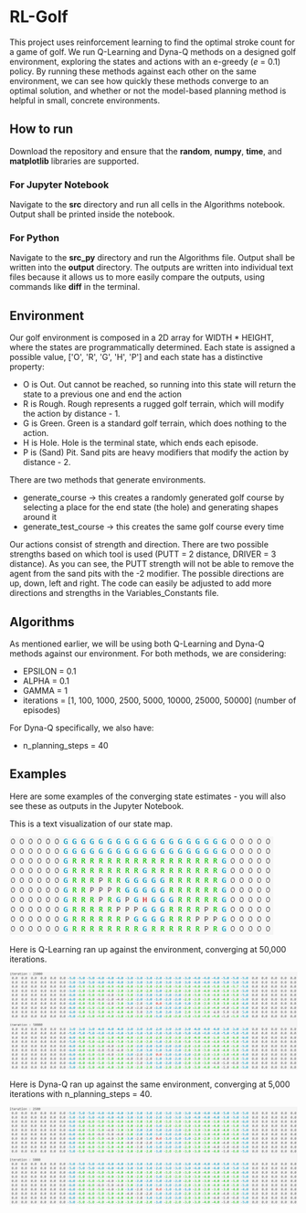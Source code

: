 # RL-Golf
This project uses reinforcement learning to find the optimal stroke count for a game of golf. We run Q-Learning and Dyna-Q methods on a designed golf environment, exploring the states and actions with an e-greedy (*e* = 0.1) policy. By running these methods against each other on the same environment, we can see how quickly these methods converge to an optimal solution, and whether or not the model-based planning method is helpful in small, concrete environments. 

## How to run
Download the repository and ensure that the **random**, **numpy**, **time**, and **matplotlib** libraries are supported.
### For Jupyter Notebook
Navigate to the **src** directory and run all cells in the Algorithms notebook. Output shall be printed inside the notebook.
### For Python
Navigate to the **src_py** directory and run the Algorithms file. Output shall be written into the **output** directory.
The outputs are written into individual text files because it allows us to more easily compare the outputs, using commands like **diff** in the terminal.

## Environment
Our golf environment is composed in a 2D array for WIDTH * HEIGHT, where the states are programmatically determined. Each state is assigned a possible value, ['O', 'R', 'G', 'H', 'P'] and each state has a distinctive property:
* O is Out. Out cannot be reached, so running into this state will return the state to a previous one and end the action
* R is Rough. Rough represents a rugged golf terrain, which will modify the action by distance - 1.
* G is Green. Green is a standard golf terrain, which does nothing to the action.
* H is Hole. Hole is the terminal state, which ends each episode.
* P is (Sand) Pit. Sand pits are heavy modifiers that modify the action by distance - 2.

There are two methods that generate environments.
* generate_course -> this creates a randomly generated golf course by selecting a place for the end state (the hole) and generating shapes around it
* generate_test_course -> this creates the same golf course every time

Our actions consist of strength and direction. There are two possible strengths based on which tool is used (PUTT = 2 distance, DRIVER = 3 distance). As you can see, the PUTT strength will not be able to remove the agent from the sand pits with the -2 modifier. The possible directions are up, down, left and right. The code can easily be adjusted to add more directions and strengths in the Variables_Constants file.

## Algorithms
As mentioned earlier, we will be using both Q-Learning and Dyna-Q methods against our environment.
For both methods, we are considering:
* EPSILON = 0.1
* ALPHA = 0.1
* GAMMA = 1
* iterations = [1, 100, 1000, 2500, 5000, 10000, 25000, 50000] (number of episodes)

For Dyna-Q specifically, we also have:
* n_planning_steps = 40

## Examples
Here are some examples of the converging state estimates - you will also see these as outputs in the Jupyter Notebook.

This is a text visualization of our state map.

![Figure 1: Test Course](images/test_course.PNG)

Here is Q-Learning ran up against the environment, converging at 50,000 iterations.

![Figure 2: Q-Learning, fully converged at 50000 iterations](images/q_learning_25000_50000.PNG)

Here is Dyna-Q ran up against the same environment, converging at 5,000 iterations with n_planning_steps = 40.

![Figure 3: Dyna-Q, fully converged at 5000 iterations](images/dyna_q_2500_5000.PNG)
